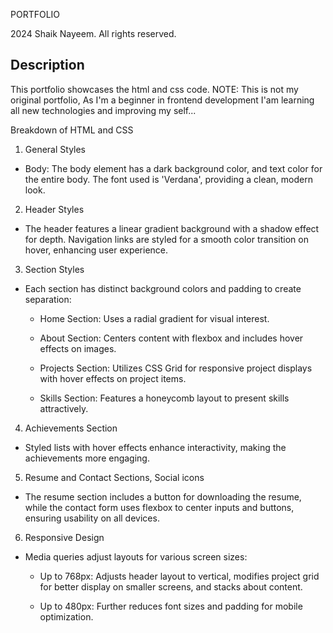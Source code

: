 PORTFOLIO

 2024 Shaik Nayeem. All rights reserved.


## Description ##

This portfolio showcases the html and css code. NOTE: This is not my original portfolio, As I'm a beginner in frontend development I'am learning all new technologies and improving my self...


 Breakdown of HTML and CSS

 1. General Styles

- Body: The body element has a dark background color, and text color for the entire body. The font used is 'Verdana', providing a clean, modern look.

 2. Header Styles

- The header features a linear gradient background with a shadow effect for depth. Navigation links are styled for a smooth color transition on hover, enhancing user experience.

 3. Section Styles

- Each section has distinct background colors and padding to create separation:

  - Home Section: Uses a radial gradient for visual interest.

  - About Section: Centers content with flexbox and includes hover effects on images.

  - Projects Section: Utilizes CSS Grid for responsive project displays with hover effects on project items.

  - Skills Section: Features a honeycomb layout to present skills attractively.

 4. Achievements Section

- Styled lists with hover effects enhance interactivity, making the achievements more engaging.

 5. Resume and Contact Sections, Social icons

- The resume section includes a button for downloading the resume, while the contact form uses flexbox to center inputs and buttons, ensuring usability on all devices.

6. Responsive Design 

- Media queries adjust layouts for various screen sizes:

  - Up to 768px: Adjusts header layout to vertical, modifies project grid for better display on smaller screens, and stacks about content.

  - Up to 480px: Further reduces font sizes and padding for mobile optimization.

